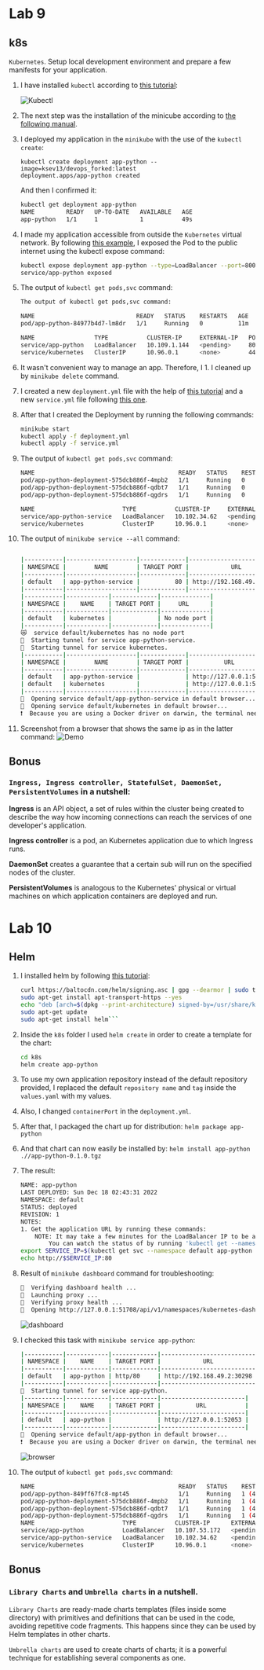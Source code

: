 # Lab 9

## k8s

`Kubernetes`. Setup local development environment and prepare a
few manifests for your application.


1. I have installed `kubectl` according to [this tutorial](https://kubernetes.io/docs/tasks/tools/):

    ![Kubectl](../images/kubectl.png)

1. The next step was the installation of the minicube according to [the following manual](https://kubernetes.io/ru/docs/tasks/tools/install-minikube/).

1. I deployed my application in the `minikube` with the use of the `kubectl create`:

    ```terminal
    kubectl create deployment app-python --image=ksev13/devops_forked:latest
    deployment.apps/app-python created
    ```
    And then I confirmed it:
    ```bash
    kubectl get deployment app-python
    NAME         READY   UP-TO-DATE   AVAILABLE   AGE
    app-python   1/1     1            1           49s
    ```

1. I made my application accessible from outside the `Kubernetes` virtual network.
    By following [this example](https://kubernetes.io/docs/tutorials/hello-minikube/#create-a-service), I exposed the Pod to the public internet using the kubectl expose command: 
    
    ```bash 
    kubectl expose deployment app-python --type=LoadBalancer --port=8000
    service/app-python exposed
    ```

1. The output of `kubectl get pods,svc` command:
    ```bash
    The output of kubectl get pods,svc command:

    NAME                             READY   STATUS    RESTARTS   AGE
    pod/app-python-84977b4d7-lm8dr   1/1     Running   0          11m

    NAME                 TYPE           CLUSTER-IP     EXTERNAL-IP   PORT(S)          AGE
    service/app-python   LoadBalancer   10.109.1.144   <pending>     8000:31261/TCP   8m8s
    service/kubernetes   ClusterIP      10.96.0.1      <none>        443/TCP          13m
    ```
1. It wasn't convenient way to manage an app. Therefore, I 1. I cleaned up by `minikube delete` command. 

1. I created a new `deployment.yml` file with the help of [this tutorial](https://kubernetes.io/docs/concepts/workloads/controllers/deployment/#creating-a-deployment) and a new `service.yml` file following [this one](https://kubernetes.io/docs/concepts/services-networking/service/#defining-a-service).

1. After that I created the Deployment by running the following commands:
    ```sh
    minikube start
    kubectl apply -f deployment.yml
    kubectl apply -f service.yml
    ```

1. The output of `kubectl get pods,svc` command:

    ```sh
    NAME                                         READY   STATUS    RESTARTS   AGE
    pod/app-python-deployment-575dcb886f-4mpb2   1/1     Running   0          32s
    pod/app-python-deployment-575dcb886f-qdbt7   1/1     Running   0          32s
    pod/app-python-deployment-575dcb886f-qgdrs   1/1     Running   0          32s

    NAME                         TYPE           CLUSTER-IP     EXTERNAL-IP   PORT(S)        AGE
    service/app-python-service   LoadBalancer   10.102.34.62   <pending>     80:30545/TCP   23s
    service/kubernetes           ClusterIP      10.96.0.1      <none>        443/TCP        55s
    ```

1.  The output of `minikube service --all` command:

    ```sh

    |-----------|--------------------|-------------|---------------------------|
    | NAMESPACE |        NAME        | TARGET PORT |            URL            |
    |-----------|--------------------|-------------|---------------------------|
    | default   | app-python-service |          80 | http://192.168.49.2:30545 |
    |-----------|--------------------|-------------|---------------------------|
    |-----------|------------|-------------|--------------|
    | NAMESPACE |    NAME    | TARGET PORT |     URL      |
    |-----------|------------|-------------|--------------|
    | default   | kubernetes |             | No node port |
    |-----------|------------|-------------|--------------|
    😿  service default/kubernetes has no node port
    🏃  Starting tunnel for service app-python-service.
    🏃  Starting tunnel for service kubernetes.
    |-----------|--------------------|-------------|------------------------|
    | NAMESPACE |        NAME        | TARGET PORT |          URL           |
    |-----------|--------------------|-------------|------------------------|
    | default   | app-python-service |             | http://127.0.0.1:54670 |
    | default   | kubernetes         |             | http://127.0.0.1:54671 |
    |-----------|--------------------|-------------|------------------------|
    🎉  Opening service default/app-python-service in default browser...
    🎉  Opening service default/kubernetes in default browser...
    ❗  Because you are using a Docker driver on darwin, the terminal needs to be open to run it.

1. Screenshot from a browser that shows the same ip as in the latter command:
    ![Demo](../images/demo2.png)

## Bonus

### `Ingress, Ingress controller, StatefulSet, DaemonSet,  PersistentVolumes` in a nutshell:


**Ingress** is an API object, a set of rules within the cluster being created to describe the way how incoming connections can reach the services of one developer's application.

**Ingress controller** is a pod, an Kubernetes application due to which Ingress runs.

**DaemonSet** creates a guarantee that a certain sub will run on the specified nodes of the cluster.

**PersistentVolumes** is analogous to the Kubernetes' physical or virtual machines on which application containers are deployed and run.

# Lab 10

## Helm

1. I installed helm by following [this tutorial](https://helm.sh/docs/intro/install/):
    ```bash
    curl https://baltocdn.com/helm/signing.asc | gpg --dearmor | sudo tee /usr/share/keyrings/helm.gpg > /dev/null
    sudo apt-get install apt-transport-https --yes
    echo "deb [arch=$(dpkg --print-architecture) signed-by=/usr/share/keyrings/helm.gpg] https://baltocdn.com/helm/stable/debian/ all main" | sudo tee /etc/apt/sources.list.d/helm-stable-debian.list
    sudo apt-get update
    sudo apt-get install helm```

1. Inside the `k8s` folder I used `helm create` in order to create a template for the chart:
    ```sh
    cd k8s
    helm create app-python
    ```

1. To use my own application repository instead of the default repository provided, I replaced the default `repository name` and `tag` inside the `values.yaml` with my values.

1. Also, I changed `containerPort` in the `deployment.yml`.

1. After that, I packaged the chart up for distribution:
    `helm package app-python`

1. And that chart can now easily be installed by:
    `helm install app-python .//app-python-0.1.0.tgz`

1. The result:

    ```sh
    NAME: app-python
    LAST DEPLOYED: Sun Dec 18 02:43:31 2022
    NAMESPACE: default
    STATUS: deployed
    REVISION: 1
    NOTES:
    1. Get the application URL by running these commands:
        NOTE: It may take a few minutes for the LoadBalancer IP to be available.
            You can watch the status of by running 'kubectl get --namespace default svc -w app-python'
    export SERVICE_IP=$(kubectl get svc --namespace default app-python --template "{{ range (index .status.loadBalancer.ingress 0) }}{{.}}{{ end }}")
    echo http://$SERVICE_IP:80
    ```

1. Result of `minikube dashboard` command for troubleshooting:

    ```sh
    🤔  Verifying dashboard health ...
    🚀  Launching proxy ...
    🤔  Verifying proxy health ...
    🎉  Opening http://127.0.0.1:51708/api/v1/namespaces/kubernetes-dashboard/services/http:kubernetes-dashboard:/proxy/ in your default browser...
    ```

    ![dashboard](../images/dashboard.png)

1. I checked this task with `minikube service app-python`:

    ```sh
    |-----------|------------|-------------|---------------------------|
    | NAMESPACE |    NAME    | TARGET PORT |            URL            |
    |-----------|------------|-------------|---------------------------|
    | default   | app-python | http/80     | http://192.168.49.2:30298 |
    |-----------|------------|-------------|---------------------------|
    🏃  Starting tunnel for service app-python.
    |-----------|------------|-------------|------------------------|
    | NAMESPACE |    NAME    | TARGET PORT |          URL           |
    |-----------|------------|-------------|------------------------|
    | default   | app-python |             | http://127.0.0.1:52053 |
    |-----------|------------|-------------|------------------------|
    🎉  Opening service default/app-python in default browser...
    ❗  Because you are using a Docker driver on darwin, the terminal needs to be open to run it.
    ```

    ![browser](../images/demo3.png)

1. The output of `kubectl get pods,svc` command:

    ```sh
    NAME                                         READY   STATUS    RESTARTS        AGE
    pod/app-python-849ff67fc8-mpt45              1/1     Running   1 (4m11s ago)   10m
    pod/app-python-deployment-575dcb886f-4mpb2   1/1     Running   1 (4m10s ago)   20h
    pod/app-python-deployment-575dcb886f-qdbt7   1/1     Running   1 (4m10s ago)   20h
    pod/app-python-deployment-575dcb886f-qgdrs   1/1     Running   1 (4m10s ago)   20h
    NAME                         TYPE           CLUSTER-IP      EXTERNAL-IP   PORT(S)        AGE
    service/app-python           LoadBalancer   10.107.53.172   <pending>     80:30298/TCP   10m
    service/app-python-service   LoadBalancer   10.102.34.62    <pending>     80:30545/TCP   20h
    service/kubernetes           ClusterIP      10.96.0.1       <none>        443/TCP        20h
    ```

## Bonus

### `Library Charts` and `Umbrella charts` in a nutshell.


`Library Charts` are ready-made charts templates (files inside some directory) with primitives and definitions that can be used in the code, avoiding repetitive code fragments. This happens since they can be used by Helm templates in other charts.

`Umbrella charts` are used to create charts of charts; it is a powerful technique for establishing several components as one. 
